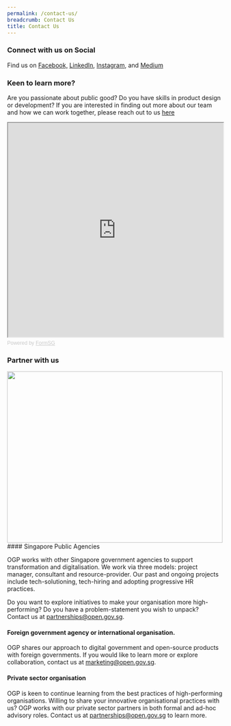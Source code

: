 ```yaml
---
permalink: /contact-us/
breadcrumb: Contact Us
title: Contact Us
---
```

### **Connect with us on Social** 

Find us on [Facebook,](https://www.facebook.com/opengovsg/) [LinkedIn](https://www.linkedin.com/company/open-government-products), [Instagram](https://www.instagram.com/opengovsg/), and [Medium](https://medium.com/open-government-products)

### **Keen to learn more?**
Are you passionate about public good? Do you have skills in product design or development?  If you are interested in finding out more about our team and how we can work together, please reach out to us <a href="https://form.gov.sg/5bed1be1ccecca000fd23587">here</a>

<!-- Change the width and height values to suit you best -->
<iframe id="iframe" src="https://form.gov.sg/5bed1be1ccecca000fd23587" style="width:100%;height:500px"></iframe>

<div style="font-family:Sans-Serif;font-size:12px;color:#999;opacity:0.5;padding-top:5px">Powered by <a href="https://form.gov.sg" style="color: #999">FormSG</a></div>


### **Partner with us**
<img src="{{site.baseurl}}/images/healthtechsprint.jpg" style="width:100%;height:400px">
#### Singapore Public Agencies

OGP works with other Singapore government agencies to support transformation and digitalisation. We work via three models: project manager, consultant and resource-provider. Our past and ongoing projects include tech-solutioning, tech-hiring and adopting progressive HR practices. 

Do you want to explore initiatives to make your organisation more high-performing? Do you have a problem-statement you wish to unpack? Contact us at partnerships@open.gov.sg.


#### Foreign government agency or international organisation. 

OGP shares our approach to digital government and open-source products with foreign governments. If you would like to learn more or explore collaboration, contact us at marketing@open.gov.sg.

#### Private sector organisation 

OGP is keen to continue learning from the best practices of high-performing organisations. Willing to share your innovative organisational practices with us? OGP works with our private sector partners in both formal and ad-hoc advisory roles. Contact us at partnerships@open.gov.sg to learn more.


